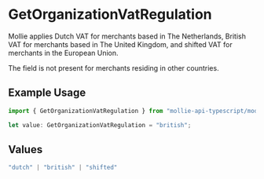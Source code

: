 # GetOrganizationVatRegulation

Mollie applies Dutch VAT for merchants based in The Netherlands, British VAT for merchants based in The United
Kingdom, and shifted VAT for merchants in the European Union.

The field is not present for merchants residing in other countries.

## Example Usage

```typescript
import { GetOrganizationVatRegulation } from "mollie-api-typescript/models/operations";

let value: GetOrganizationVatRegulation = "british";
```

## Values

```typescript
"dutch" | "british" | "shifted"
```